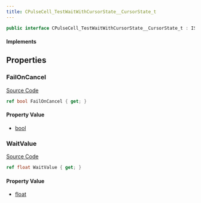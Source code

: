 ```yaml
---
title: CPulseCell_TestWaitWithCursorState__CursorState_t
---
```


```csharp
public interface CPulseCell_TestWaitWithCursorState__CursorState_t : ISchemaClass<CPulseCell_TestWaitWithCursorState__CursorState_t>, ISchemaField, ISchemaClass, INativeHandle
```

#### Implements

## Properties

### FailOnCancel

[Source Code](https://github.com/swiftly-solution/swiftlys2/blob/beta/managed/src/SwiftlyS2.Generated/Schemas/Interfaces/CPulseCell_TestWaitWithCursorState__CursorState_t.cs#L18)

```csharp
ref bool FailOnCancel { get; }
```

#### Property Value

- [bool](https://learn.microsoft.com/dotnet/api/system.boolean)

### WaitValue

[Source Code](https://github.com/swiftly-solution/swiftlys2/blob/beta/managed/src/SwiftlyS2.Generated/Schemas/Interfaces/CPulseCell_TestWaitWithCursorState__CursorState_t.cs#L16)

```csharp
ref float WaitValue { get; }
```

#### Property Value

- [float](https://learn.microsoft.com/dotnet/api/system.single)


